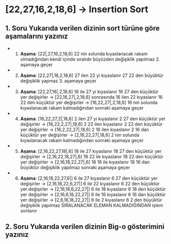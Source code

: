# [22,27,16,2,18,6] -> Insertion Sort
## 1. Soru Yukarıda verilen dizinin sort türüne göre aşamalarını yazınız

* 1. **Aşama**: [22|,27,16,2,18,6] 22 nin solunda kıyaslanacak rakam olmadığından kendi içinde sıralıdır büyüzden değişiklik yapılmaz 2. aşamaya geçer
* 2. **Aşama**: [22,27|,16,2,18,6] 27 ilen 22 yi kıyaslanır 27 22 den büyüktür değişiklik yapmaz 3. aşamaya geçer
* 3. **Aşama**: [22,27,16|,2,18,6] 16 ile 27 yi kıyaslanır 16 27 den küçüktür yer değişirler -> [22,16,27|,2,18,6] sonrasında 16 ilen 22 kıyaslanır 16 22 den küçüktür yer değişirler -> [16,22,27|,2,18,6] 16 nın solunda kıyaslanacak rakam kalmadığından sonraki aşamaya geçer
* 4. **Aşama**: [16,22,27,2|,18,6] 2 ilen 27 yi kıyaslanır 2 27 den küçüktür yer değişirler -> [16,22,2,27|,18,6] 2 22 ilen kıyaslanır 2 22 den küçüktür yer değişirler -> [16,2,22,27|,18,6] 2 16 ilen kıyaslanır 2 16 dan küçüktür yer değişirler -> [2,16,22,27|,18,6] 2 nin solunda kıyaslanacak rakam kalmadığından sonraki aşamaya geçer
* 5. **Aşama**: [2,16,22,27,18|,6] 18 ile 27 kıyaslanır 18 27 den küçüktür yer değişirler -> [2,16,22,18,27|,6] 18 22 ile kıyaslanır 18 22 den küçüktür yer değişirler -> [2,16,18,22,27|,6] 18 16 ile kıyaslanır 18 16 dan büyüktür değişiklik yapılmaz sonraki aşamaya geçer
* 6. **Aşama**: [2,16,18,22,27,6|] 6 ile 27 kıyaslanır 6 27 den küçüktür yer değişirler -> [2,16,18,22,6,27|] 6 ile 22 kıyaslanır 6 22 den küçüktür yer değişirler -> [2,16,18,6,22,27|] 6 ile 18 kıyaslanır 6 18 den küçüktür yer değişirler -> [2,16,6,18,22,27|] 6 ile 16 kıyaslanır 6 16 dan küçüktür yer değişirler -> [2,6,16,18,22,27|] 6 ile 2 kıyaslanır 6 2 den büyüktür değişiklik yapılmaz SIRALANACAK ELEMAN KALMADIĞINDAN işlem sonlanır
## 2. Soru Yukarıda verilen dizinin Big-o gösterimini yazınız
